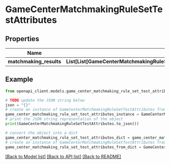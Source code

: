 # GameCenterMatchmakingRuleSetTestAttributes


## Properties

Name | Type | Description | Notes
------------ | ------------- | ------------- | -------------
**matchmaking_results** | **List[List[GameCenterMatchmakingRuleSetTestAttributesMatchmakingResultsInnerInner]]** |  | [optional] 

## Example

```python
from openapi_client.models.game_center_matchmaking_rule_set_test_attributes import GameCenterMatchmakingRuleSetTestAttributes

# TODO update the JSON string below
json = "{}"
# create an instance of GameCenterMatchmakingRuleSetTestAttributes from a JSON string
game_center_matchmaking_rule_set_test_attributes_instance = GameCenterMatchmakingRuleSetTestAttributes.from_json(json)
# print the JSON string representation of the object
print(GameCenterMatchmakingRuleSetTestAttributes.to_json())

# convert the object into a dict
game_center_matchmaking_rule_set_test_attributes_dict = game_center_matchmaking_rule_set_test_attributes_instance.to_dict()
# create an instance of GameCenterMatchmakingRuleSetTestAttributes from a dict
game_center_matchmaking_rule_set_test_attributes_from_dict = GameCenterMatchmakingRuleSetTestAttributes.from_dict(game_center_matchmaking_rule_set_test_attributes_dict)
```
[[Back to Model list]](../README.md#documentation-for-models) [[Back to API list]](../README.md#documentation-for-api-endpoints) [[Back to README]](../README.md)



